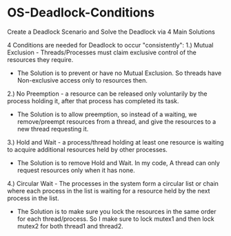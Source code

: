 # OS-Deadlock-Conditions
Create a Deadlock Scenario and Solve the Deadlock via 4 Main Solutions

4 Conditions are needed for Deadlock to occur "consistently":
1.) Mutual Exclusion - Threads/Processes must claim exclusive control of the 
resources they require.
- The Solution is to prevent or have no Mutual Exclusion. So threads have 
 Non-exclusive access only to resources then.

2.) No Preemption - a resource can be released only voluntarily by the 
process holding it, after that process has completed its task.
- The Solution is to allow preemption, so instead of a waiting, we remove/preempt
 resources from a thread, and give the resources to a new thread requesting it.

3.) Hold and Wait - a process/thread holding at least one resource 
is waiting to acquire additional resources held by other processes.
- The Solution is to remove Hold and Wait. In my code, A thread can only
 request resources only when it has none.

4.) Circular Wait - The processes in the system form a circular list or chain 
where each process in the list is waiting for a resource held 
by the next process in the list.
- The Solution is to make sure you lock the resources in the same order for
 each thread/process. So I make sure to lock mutex1 and then lock mutex2 for
 both thread1 and thread2.
